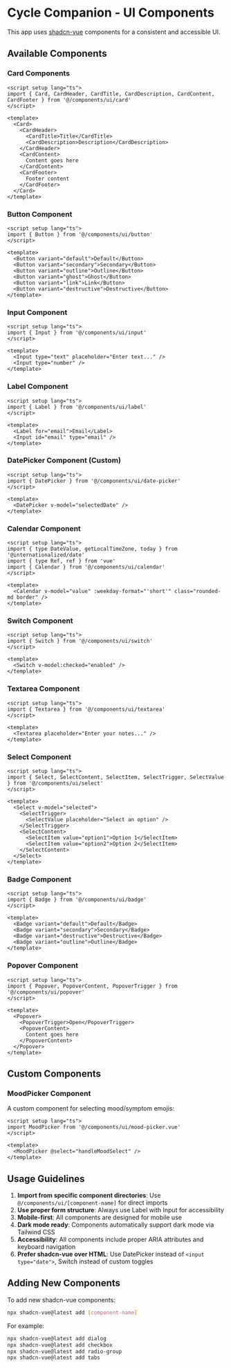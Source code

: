 # Cycle Companion - UI Components

This app uses [shadcn-vue](https://ui.shadcn.com/docs) components for a consistent and accessible UI.

## Available Components

### Card Components
```vue
<script setup lang="ts">
import { Card, CardHeader, CardTitle, CardDescription, CardContent, CardFooter } from '@/components/ui/card'
</script>

<template>
  <Card>
    <CardHeader>
      <CardTitle>Title</CardTitle>
      <CardDescription>Description</CardDescription>
    </CardHeader>
    <CardContent>
      Content goes here
    </CardContent>
    <CardFooter>
      Footer content
    </CardFooter>
  </Card>
</template>
```

### Button Component
```vue
<script setup lang="ts">
import { Button } from '@/components/ui/button'
</script>

<template>
  <Button variant="default">Default</Button>
  <Button variant="secondary">Secondary</Button>
  <Button variant="outline">Outline</Button>
  <Button variant="ghost">Ghost</Button>
  <Button variant="link">Link</Button>
  <Button variant="destructive">Destructive</Button>
</template>
```

### Input Component
```vue
<script setup lang="ts">
import { Input } from '@/components/ui/input'
</script>

<template>
  <Input type="text" placeholder="Enter text..." />
  <Input type="number" />
</template>
```

### Label Component
```vue
<script setup lang="ts">
import { Label } from '@/components/ui/label'
</script>

<template>
  <Label for="email">Email</Label>
  <Input id="email" type="email" />
</template>
```

### DatePicker Component (Custom)
```vue
<script setup lang="ts">
import { DatePicker } from '@/components/ui/date-picker'
</script>

<template>
  <DatePicker v-model="selectedDate" />
</template>
```

### Calendar Component
```vue
<script setup lang="ts">
import { type DateValue, getLocalTimeZone, today } from '@internationalized/date'
import { type Ref, ref } from 'vue'
import { Calendar } from '@/components/ui/calendar'
</script>

<template>
  <Calendar v-model="value" :weekday-format="'short'" class="rounded-md border" />
</template>
```

### Switch Component
```vue
<script setup lang="ts">
import { Switch } from '@/components/ui/switch'
</script>

<template>
  <Switch v-model:checked="enabled" />
</template>
```

### Textarea Component
```vue
<script setup lang="ts">
import { Textarea } from '@/components/ui/textarea'
</script>

<template>
  <Textarea placeholder="Enter your notes..." />
</template>
```

### Select Component
```vue
<script setup lang="ts">
import { Select, SelectContent, SelectItem, SelectTrigger, SelectValue } from '@/components/ui/select'
</script>

<template>
  <Select v-model="selected">
    <SelectTrigger>
      <SelectValue placeholder="Select an option" />
    </SelectTrigger>
    <SelectContent>
      <SelectItem value="option1">Option 1</SelectItem>
      <SelectItem value="option2">Option 2</SelectItem>
    </SelectContent>
  </Select>
</template>
```

### Badge Component
```vue
<script setup lang="ts">
import { Badge } from '@/components/ui/badge'
</script>

<template>
  <Badge variant="default">Default</Badge>
  <Badge variant="secondary">Secondary</Badge>
  <Badge variant="destructive">Destructive</Badge>
  <Badge variant="outline">Outline</Badge>
</template>
```

### Popover Component
```vue
<script setup lang="ts">
import { Popover, PopoverContent, PopoverTrigger } from '@/components/ui/popover'
</script>

<template>
  <Popover>
    <PopoverTrigger>Open</PopoverTrigger>
    <PopoverContent>
      Content goes here
    </PopoverContent>
  </Popover>
</template>
```

## Custom Components

### MoodPicker Component
A custom component for selecting mood/symptom emojis:

```vue
<script setup lang="ts">
import MoodPicker from '@/components/ui/mood-picker.vue'
</script>

<template>
  <MoodPicker @select="handleMoodSelect" />
</template>
```

## Usage Guidelines

1. **Import from specific component directories**: Use `@/components/ui/[component-name]` for direct imports
2. **Use proper form structure**: Always use Label with Input for accessibility
3. **Mobile-first**: All components are designed for mobile use
4. **Dark mode ready**: Components automatically support dark mode via Tailwind CSS
5. **Accessibility**: All components include proper ARIA attributes and keyboard navigation
6. **Prefer shadcn-vue over HTML**: Use DatePicker instead of `<input type="date">`, Switch instead of custom toggles

## Adding New Components

To add new shadcn-vue components:

```bash
npx shadcn-vue@latest add [component-name]
```

For example:
```bash
npx shadcn-vue@latest add dialog
npx shadcn-vue@latest add checkbox
npx shadcn-vue@latest add radio-group
npx shadcn-vue@latest add tabs
``` 